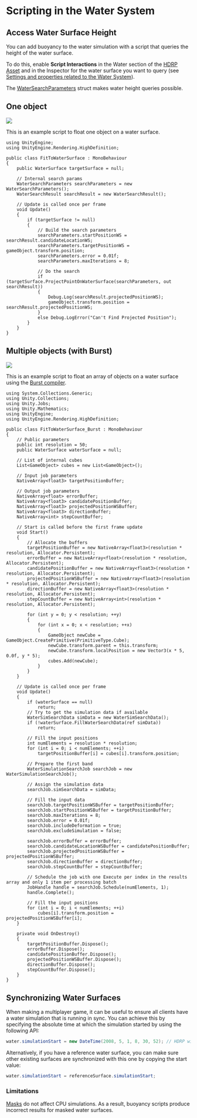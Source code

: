 # Scripting in the Water System

## Access Water Surface Height

You can add buoyancy to the water simulation with a script that queries the height of the water surface.

To do this, enable **Script Interactions** in the Water section of the [HDRP Asset](HDRP-Asset.md#water-scriptinteractions) and in the Inspector for the water surface you want to query (see [Settings and properties related to the Water System](settings-and-properties-related-to-the-water-system.md#scriptinteractions)).

The [WaterSearchParameters](https://docs.unity3d.com/Packages/com.unity.render-pipelines.high-definition@14.0/api/UnityEngine.Rendering.HighDefinition.WaterSearchParameters.html) struct makes water height queries possible.

## One object

![](Images/water-22.2-onebuoyancy.png)<br/>

This is an example script to float one object on a water surface.

```
using UnityEngine;
using UnityEngine.Rendering.HighDefinition;

public class FitToWaterSurface : MonoBehaviour
{
    public WaterSurface targetSurface = null;

    // Internal search params
    WaterSearchParameters searchParameters = new WaterSearchParameters();
    WaterSearchResult searchResult = new WaterSearchResult();

    // Update is called once per frame
    void Update()
    {
        if (targetSurface != null)
        {
            // Build the search parameters
            searchParameters.startPositionWS = searchResult.candidateLocationWS;
            searchParameters.targetPositionWS = gameObject.transform.position;
            searchParameters.error = 0.01f;
            searchParameters.maxIterations = 8;

            // Do the search
            if (targetSurface.ProjectPointOnWaterSurface(searchParameters, out searchResult))
            {
                Debug.Log(searchResult.projectedPositionWS);
                gameObject.transform.position = searchResult.projectedPositionWS;
            }
            else Debug.LogError("Can't Find Projected Position");
        }
    }
}
```


## Multiple objects (with Burst)

![](Images/water-22.2-multibuoyancy.png)<br/>

This is an example script to float an array of objects on a water surface using the [Burst compiler](https://docs.unity3d.com/Packages/com.unity.burst@1.8/manual/index.html).


```
using System.Collections.Generic;
using Unity.Collections;
using Unity.Jobs;
using Unity.Mathematics;
using UnityEngine;
using UnityEngine.Rendering.HighDefinition;

public class FitToWaterSurface_Burst : MonoBehaviour
{
    // Public parameters
    public int resolution = 50;
    public WaterSurface waterSurface = null;

    // List of internal cubes
    List<GameObject> cubes = new List<GameObject>();

    // Input job parameters
    NativeArray<float3> targetPositionBuffer;

    // Output job parameters
    NativeArray<float> errorBuffer;
    NativeArray<float3> candidatePositionBuffer;
    NativeArray<float3> projectedPositionWSBuffer;
    NativeArray<float3> directionBuffer;
    NativeArray<int> stepCountBuffer;

    // Start is called before the first frame update
    void Start()
    {
        // Allocate the buffers
        targetPositionBuffer = new NativeArray<float3>(resolution * resolution, Allocator.Persistent);
        errorBuffer = new NativeArray<float>(resolution * resolution, Allocator.Persistent);
        candidatePositionBuffer = new NativeArray<float3>(resolution * resolution, Allocator.Persistent);
        projectedPositionWSBuffer = new NativeArray<float3>(resolution * resolution, Allocator.Persistent);
        directionBuffer = new NativeArray<float3>(resolution * resolution, Allocator.Persistent);
        stepCountBuffer = new NativeArray<int>(resolution * resolution, Allocator.Persistent);

        for (int y = 0; y < resolution; ++y)
        {
            for (int x = 0; x < resolution; ++x)
            {
                GameObject newCube = GameObject.CreatePrimitive(PrimitiveType.Cube);
                newCube.transform.parent = this.transform;
                newCube.transform.localPosition = new Vector3(x * 5, 0.0f, y * 5);
                cubes.Add(newCube);
            }
        }
    }

    // Update is called once per frame
    void Update()
    {
        if (waterSurface == null)
            return;
        // Try to get the simulation data if available
        WaterSimSearchData simData = new WaterSimSearchData();
        if (!waterSurface.FillWaterSearchData(ref simData))
            return;

        // Fill the input positions
        int numElements = resolution * resolution;
        for (int i = 0; i < numElements; ++i)
            targetPositionBuffer[i] = cubes[i].transform.position;

        // Prepare the first band
        WaterSimulationSearchJob searchJob = new WaterSimulationSearchJob();

        // Assign the simulation data
        searchJob.simSearchData = simData;

        // Fill the input data
        searchJob.targetPositionWSBuffer = targetPositionBuffer;
        searchJob.startPositionWSBuffer = targetPositionBuffer;
        searchJob.maxIterations = 8;
        searchJob.error = 0.01f;
        searchJob.includeDeformation = true;
        searchJob.excludeSimulation = false;

        searchJob.errorBuffer = errorBuffer;
        searchJob.candidateLocationWSBuffer = candidatePositionBuffer;
        searchJob.projectedPositionWSBuffer = projectedPositionWSBuffer;
        searchJob.directionBuffer = directionBuffer;
        searchJob.stepCountBuffer = stepCountBuffer;

        // Schedule the job with one Execute per index in the results array and only 1 item per processing batch
        JobHandle handle = searchJob.Schedule(numElements, 1);
        handle.Complete();

        // Fill the input positions
        for (int i = 0; i < numElements; ++i)
            cubes[i].transform.position = projectedPositionWSBuffer[i];
    }

    private void OnDestroy()
    {
        targetPositionBuffer.Dispose();
        errorBuffer.Dispose();
        candidatePositionBuffer.Dispose();
        projectedPositionWSBuffer.Dispose();
        directionBuffer.Dispose();
        stepCountBuffer.Dispose();
    }
}

```

## Synchronizing Water Surfaces

When making a multiplayer game, it can be useful to ensure all clients have a water simulation that is running in sync.
You can achieve this by specifying the absolute time at which the simulation started by using the following API:

```cs
water.simulationStart = new DateTime(2008, 5, 1, 8, 30, 52); // HDRP will compute the water simulation as if the program started at that time
```

Alternatively, if you have a reference water surface, you can make sure other existing surfaces are synchronized with this one by copying the start value:

```cs
water.simulationStart = referenceSurface.simulationStart;
```

### Limitations
[Masks](water-decals-and-masking-in-the-water-system.md) do not affect CPU simulations. As a result, buoyancy scripts produce incorrect results for masked water surfaces.


